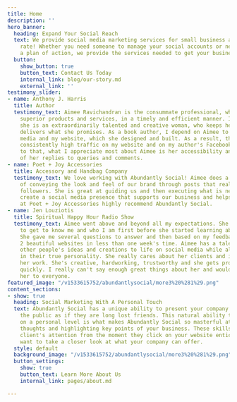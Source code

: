 ```yaml
---
title: Home
description: ''
hero_banner:
  heading: Expand Your Social Reach
  text: We provide social media marketing services for small business at an affordable
    rate! Whether you need someone to manage your social accounts or need help making
    a plan of action, we provide the services needed to get your business noticed!
  button:
    show_button: true
    button_text: Contact Us Today
    internal_link: blog/our-story.md
    external_link: ''
testimony_slider:
- name: Anthony J. Harris
  title: Author
  testimony_text: Aimee Ravichandran is the consummate professional, who delivers
    superior products and services, in a timely and efficient manner. In addition,
    she is an extraordinarily talented and creative woman, who keeps her word and
    delivers what she promises. As a book author, I depend on Aimee to manage my social
    media and my website, which she designed and built. As a result, there has been
    consistently high traffic on my website and on my author's Facebook page. In addition
    to that, what I appreciate most about Aimee is her accessibility and the immediacy
    of her replies to queries and comments.
- name: Poet + Joy Accessories
  title: Accessory and Handbag Company
  testimony_text: We love working with Abundantly Social! Aimee does a wonderful job
    of conveying the look and feel of our brand through posts that really engage our
    followers. She is great at guiding us and then executing what is necessary to
    create a social media presence that supports our business and helps it grow. We
    at Poet + Joy Accessories highly recommend Abundantly Social.
- name: Jen Louziotis
  title: Spiritual Happy Hour Radio Show
  testimony_text: Aimee went above and beyond all my expectations. She took the time
    to get to know me and who I am first before she started learning about my business.
    She gave me several questions to answer and then based on my feedback she created
    2 beautiful websites in less than one week's time. Aimee has a talent for bringing
    other people's ideas and creations to life on social media while also weaving
    in their true personality. She really cares about her clients and it shows in
    her work. She's creative, hardworking, trustworthy and she gets projects done
    quickly. I really can't say enough great things about her and would recommend
    her to everyone.
featured_image: "/v1533615752/abundantlysocial/more3%20%281%29.png"
content_sections:
- show: true
  heading: Social Marketing With A Personal Touch
  text: Abundantly Social has a unique ability to present your company's message to
    the public as if they are long lost friends. This natural ability to communicate
    on a personal level is what makes Abundantly Social so masterful at organizing
    thoughts and highlighting key points of your business. These skills capture potential
    client's attention from the moment they click on your website enticing them to
    want to take a closer look at what your company can offer.
  style: default
  background_image: "/v1533615752/abundantlysocial/more3%20%281%29.png"
  button_settings:
    show: true
    button_text: Learn More About Us
    internal_link: pages/about.md

---
```

